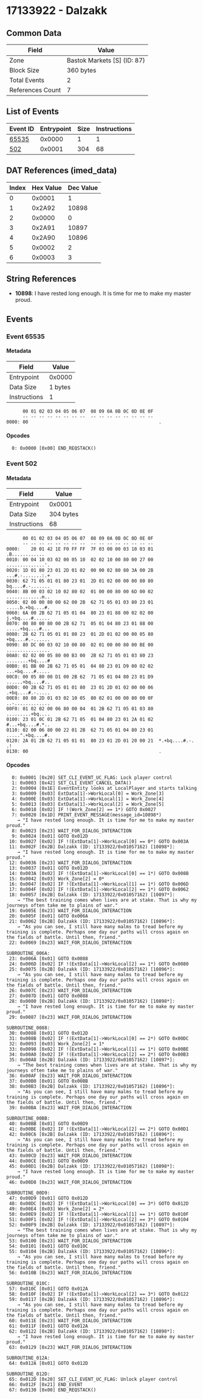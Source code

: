 # 17133922 - Dalzakk

## Common Data

| Field            | Value                       |
|------------------|-----------------------------|
| Zone             | Bastok Markets [S] (ID: 87) |
| Block Size       | 360 bytes                   |
| Total Events     | 2                           |
| References Count | 7                           |

## List of Events

| Event ID              | Entrypoint   |   Size |   Instructions |
|-----------------------|--------------|--------|----------------|
| [65535](#event-65535) | 0x0000       |      1 |              1 |
| [502](#event-502)     | 0x0001       |    304 |             68 |

## DAT References (imed_data)

|   Index | Hex Value   |   Dec Value |
|---------|-------------|-------------|
|       0 | 0x0001      |           1 |
|       1 | 0x2A92      |       10898 |
|       2 | 0x0000      |           0 |
|       3 | 0x2A91      |       10897 |
|       4 | 0x2A90      |       10896 |
|       5 | 0x0002      |           2 |
|       6 | 0x0003      |           3 |

## String References

- **10898**: I have rested long enough. It is time for me to make my master proud.

## Events

### Event 65535

#### Metadata

| Field        | Value   |
|--------------|---------|
| Entrypoint   | 0x0000  |
| Data Size    | 1 bytes |
| Instructions | 1       |

```
      00 01 02 03 04 05 06 07  08 09 0A 0B 0C 0D 0E 0F
      -- -- -- -- -- -- -- --  -- -- -- -- -- -- -- --
0000: 00                                                .               
```

#### Opcodes

```
  0: 0x0000 [0x00] END_REQSTACK()
```

### Event 502

#### Metadata

| Field        | Value     |
|--------------|-----------|
| Entrypoint   | 0x0001    |
| Data Size    | 304 bytes |
| Instructions | 68        |

```
      00 01 02 03 04 05 06 07  08 09 0A 0B 0C 0D 0E 0F
      -- -- -- -- -- -- -- --  -- -- -- -- -- -- -- --
0000:    20 01 42 1E F0 FF FF  7F 03 00 00 03 10 03 01    .B............
0010: 00 04 10 03 02 00 05 10  02 02 10 00 80 00 27 00  ..............'.
0020: 1D 01 80 23 01 2D 01 02  00 00 02 80 80 3A 00 2B  ...#.-.......:.+
0030: 62 71 05 01 01 80 23 01  2D 01 02 00 00 00 80 80  bq....#.-.......
0040: 8B 00 03 02 10 02 80 02  01 00 00 80 00 6D 00 02  .............m..
0050: 02 00 00 80 00 62 00 2B  62 71 05 01 03 80 23 01  .....b.+bq....#.
0060: 6A 00 2B 62 71 05 01 04  80 23 01 88 00 02 02 00  j.+bq....#......
0070: 00 80 00 80 00 2B 62 71  05 01 04 80 23 01 88 00  .....+bq....#...
0080: 2B 62 71 05 01 01 80 23  01 2D 01 02 00 00 05 80  +bq....#.-......
0090: 80 DC 00 03 02 10 00 80  02 01 00 00 80 00 BE 00  ................
00A0: 02 02 00 05 80 00 B3 00  2B 62 71 05 01 03 80 23  ........+bq....#
00B0: 01 BB 00 2B 62 71 05 01  04 80 23 01 D9 00 02 02  ...+bq....#.....
00C0: 00 05 80 00 D1 00 2B 62  71 05 01 04 80 23 01 D9  ......+bq....#..
00D0: 00 2B 62 71 05 01 01 80  23 01 2D 01 02 00 00 06  .+bq....#.-.....
00E0: 80 80 2D 01 03 02 10 05  80 02 01 00 00 80 00 0F  ..-.............
00F0: 01 02 02 00 06 80 00 04  01 2B 62 71 05 01 03 80  .........+bq....
0100: 23 01 0C 01 2B 62 71 05  01 04 80 23 01 2A 01 02  #...+bq....#.*..
0110: 02 00 06 80 00 22 01 2B  62 71 05 01 04 80 23 01  .....".+bq....#.
0120: 2A 01 2B 62 71 05 01 01  80 23 01 2D 01 20 00 21  *.+bq....#.-. .!
0130: 00                                                .               
```

#### Opcodes

```
  0: 0x0001 [0x20] SET_CLI_EVENT_UC_FLAG: Lock player control
  1: 0x0003 [0x42] SET_CLI_EVENT_CANCEL_DATA()
  2: 0x0004 [0x1E] EventEntity looks at LocalPlayer and starts talking
  3: 0x0009 [0x03] ExtData[1]->WorkLocal[0] = Work_Zone[3]
  4: 0x000E [0x03] ExtData[1]->WorkLocal[1] = Work_Zone[4]
  5: 0x0013 [0x03] ExtData[1]->WorkLocal[2] = Work_Zone[5]
  6: 0x0018 [0x02] IF !(Work_Zone[2] == 1*) GOTO 0x0027
  7: 0x0020 [0x1D] PRINT_EVENT_MESSAGE(message_id=10898*)
    → "I have rested long enough. It is time for me to make my master proud."
  8: 0x0023 [0x23] WAIT_FOR_DIALOG_INTERACTION
  9: 0x0024 [0x01] GOTO 0x012D
 10: 0x0027 [0x02] IF !(ExtData[1]->WorkLocal[0] == 0*) GOTO 0x003A
 11: 0x002F [0x2B] Dalzakk (ID: 17133922/0x01057162) [10898*]:
    → "I have rested long enough. It is time for me to make my master proud."
 12: 0x0036 [0x23] WAIT_FOR_DIALOG_INTERACTION
 13: 0x0037 [0x01] GOTO 0x012D
 14: 0x003A [0x02] IF !(ExtData[1]->WorkLocal[0] == 1*) GOTO 0x008B
 15: 0x0042 [0x03] Work_Zone[2] = 0*
 16: 0x0047 [0x02] IF !(ExtData[1]->WorkLocal[1] == 1*) GOTO 0x006D
 17: 0x004F [0x02] IF !(ExtData[1]->WorkLocal[2] == 1*) GOTO 0x0062
 18: 0x0057 [0x2B] Dalzakk (ID: 17133922/0x01057162) [10897*]:
    → "The best training comes when lives are at stake. That is why my journeys often take me to plains of war."
 19: 0x005E [0x23] WAIT_FOR_DIALOG_INTERACTION
 20: 0x005F [0x01] GOTO 0x006A
 21: 0x0062 [0x2B] Dalzakk (ID: 17133922/0x01057162) [10896*]:
    → "As you can see, I still have many malms to tread before my training is complete. Perhaps one day our paths will cross again on the fields of battle. Until then, friend."
 22: 0x0069 [0x23] WAIT_FOR_DIALOG_INTERACTION

SUBROUTINE_006A:
 23: 0x006A [0x01] GOTO 0x0088
 24: 0x006D [0x02] IF !(ExtData[1]->WorkLocal[2] == 1*) GOTO 0x0080
 25: 0x0075 [0x2B] Dalzakk (ID: 17133922/0x01057162) [10896*]:
    → "As you can see, I still have many malms to tread before my training is complete. Perhaps one day our paths will cross again on the fields of battle. Until then, friend."
 26: 0x007C [0x23] WAIT_FOR_DIALOG_INTERACTION
 27: 0x007D [0x01] GOTO 0x0088
 28: 0x0080 [0x2B] Dalzakk (ID: 17133922/0x01057162) [10898*]:
    → "I have rested long enough. It is time for me to make my master proud."
 29: 0x0087 [0x23] WAIT_FOR_DIALOG_INTERACTION

SUBROUTINE_0088:
 30: 0x0088 [0x01] GOTO 0x012D
 31: 0x008B [0x02] IF !(ExtData[1]->WorkLocal[0] == 2*) GOTO 0x00DC
 32: 0x0093 [0x03] Work_Zone[2] = 1*
 33: 0x0098 [0x02] IF !(ExtData[1]->WorkLocal[1] == 1*) GOTO 0x00BE
 34: 0x00A0 [0x02] IF !(ExtData[1]->WorkLocal[2] == 2*) GOTO 0x00B3
 35: 0x00A8 [0x2B] Dalzakk (ID: 17133922/0x01057162) [10897*]:
    → "The best training comes when lives are at stake. That is why my journeys often take me to plains of war."
 36: 0x00AF [0x23] WAIT_FOR_DIALOG_INTERACTION
 37: 0x00B0 [0x01] GOTO 0x00BB
 38: 0x00B3 [0x2B] Dalzakk (ID: 17133922/0x01057162) [10896*]:
    → "As you can see, I still have many malms to tread before my training is complete. Perhaps one day our paths will cross again on the fields of battle. Until then, friend."
 39: 0x00BA [0x23] WAIT_FOR_DIALOG_INTERACTION

SUBROUTINE_00BB:
 40: 0x00BB [0x01] GOTO 0x00D9
 41: 0x00BE [0x02] IF !(ExtData[1]->WorkLocal[2] == 2*) GOTO 0x00D1
 42: 0x00C6 [0x2B] Dalzakk (ID: 17133922/0x01057162) [10896*]:
    → "As you can see, I still have many malms to tread before my training is complete. Perhaps one day our paths will cross again on the fields of battle. Until then, friend."
 43: 0x00CD [0x23] WAIT_FOR_DIALOG_INTERACTION
 44: 0x00CE [0x01] GOTO 0x00D9
 45: 0x00D1 [0x2B] Dalzakk (ID: 17133922/0x01057162) [10898*]:
    → "I have rested long enough. It is time for me to make my master proud."
 46: 0x00D8 [0x23] WAIT_FOR_DIALOG_INTERACTION

SUBROUTINE_00D9:
 47: 0x00D9 [0x01] GOTO 0x012D
 48: 0x00DC [0x02] IF !(ExtData[1]->WorkLocal[0] == 3*) GOTO 0x012D
 49: 0x00E4 [0x03] Work_Zone[2] = 2*
 50: 0x00E9 [0x02] IF !(ExtData[1]->WorkLocal[1] == 1*) GOTO 0x010F
 51: 0x00F1 [0x02] IF !(ExtData[1]->WorkLocal[2] == 3*) GOTO 0x0104
 52: 0x00F9 [0x2B] Dalzakk (ID: 17133922/0x01057162) [10897*]:
    → "The best training comes when lives are at stake. That is why my journeys often take me to plains of war."
 53: 0x0100 [0x23] WAIT_FOR_DIALOG_INTERACTION
 54: 0x0101 [0x01] GOTO 0x010C
 55: 0x0104 [0x2B] Dalzakk (ID: 17133922/0x01057162) [10896*]:
    → "As you can see, I still have many malms to tread before my training is complete. Perhaps one day our paths will cross again on the fields of battle. Until then, friend."
 56: 0x010B [0x23] WAIT_FOR_DIALOG_INTERACTION

SUBROUTINE_010C:
 57: 0x010C [0x01] GOTO 0x012A
 58: 0x010F [0x02] IF !(ExtData[1]->WorkLocal[2] == 3*) GOTO 0x0122
 59: 0x0117 [0x2B] Dalzakk (ID: 17133922/0x01057162) [10896*]:
    → "As you can see, I still have many malms to tread before my training is complete. Perhaps one day our paths will cross again on the fields of battle. Until then, friend."
 60: 0x011E [0x23] WAIT_FOR_DIALOG_INTERACTION
 61: 0x011F [0x01] GOTO 0x012A
 62: 0x0122 [0x2B] Dalzakk (ID: 17133922/0x01057162) [10898*]:
    → "I have rested long enough. It is time for me to make my master proud."
 63: 0x0129 [0x23] WAIT_FOR_DIALOG_INTERACTION

SUBROUTINE_012A:
 64: 0x012A [0x01] GOTO 0x012D

SUBROUTINE_012D:
 65: 0x012D [0x20] SET_CLI_EVENT_UC_FLAG: Unlock player control
 66: 0x012F [0x21] END_EVENT
 67: 0x0130 [0x00] END_REQSTACK()
```
